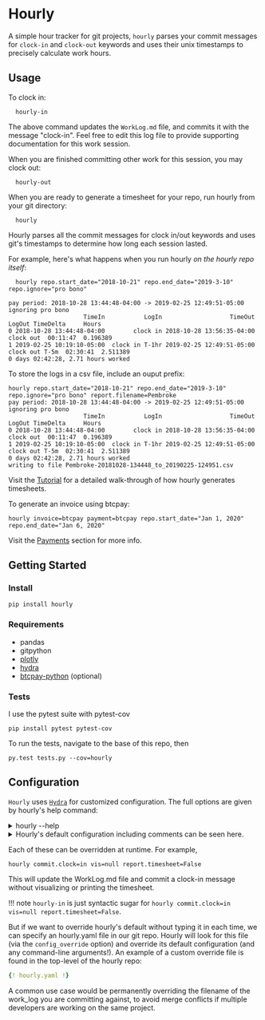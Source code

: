 # Hourly
A simple hour tracker for git projects, ```hourly``` parses your commit messages for `clock-in` and `clock-out` keywords and uses their unix timestamps to precisely calculate work hours.

## Usage

To clock in:
```console
  hourly-in
```
The above command updates the `WorkLog.md` file, and commits it with the message "clock-in". Feel free to edit this log file to provide supporting documentation for this work session.

When you are finished committing other work for this session, you may clock out:

```console
  hourly-out
```

When you are ready to generate a timesheet for your repo, run hourly from your git directory:

```console
  hourly
```
Hourly parses all the commit messages for clock in/out keywords and uses git's timestamps to determine how long each session lasted.

For example, here's what happens when you run hourly *on the hourly repo itself*:

```console
  hourly repo.start_date="2018-10-21" repo.end_date="2019-3-10" repo.ignore="pro bono"

pay period: 2018-10-28 13:44:48-04:00 -> 2019-02-25 12:49:51-05:00
ignoring pro bono
                     TimeIn           LogIn                   TimeOut          LogOut TimeDelta     Hours
0 2018-10-28 13:44:48-04:00        clock in 2018-10-28 13:56:35-04:00       clock out  00:11:47  0.196389
1 2019-02-25 10:19:10-05:00  clock in T-1hr 2019-02-25 12:49:51-05:00  clock out T-5m  02:30:41  2.511389
0 days 02:42:28, 2.71 hours worked
```

To store the logs in a csv file, include an ouput prefix:

```console
hourly repo.start_date="2018-10-21" repo.end_date="2019-3-10" repo.ignore="pro bono" report.filename=Pembroke
pay period: 2018-10-28 13:44:48-04:00 -> 2019-02-25 12:49:51-05:00
ignoring pro bono
                     TimeIn           LogIn                   TimeOut          LogOut TimeDelta     Hours
0 2018-10-28 13:44:48-04:00        clock in 2018-10-28 13:56:35-04:00       clock out  00:11:47  0.196389
1 2019-02-25 10:19:10-05:00  clock in T-1hr 2019-02-25 12:49:51-05:00  clock out T-5m  02:30:41  2.511389
0 days 02:42:28, 2.71 hours worked
writing to file Pembroke-20181028-134448_to_20190225-124951.csv
```

Visit the [Tutorial](README.ipynb) for a detailed walk-through of how hourly generates timesheets.

To generate an invoice using btcpay:

```console
hourly invoice=btcpay payment=btcpay repo.start_date="Jan 1, 2020" repo.end_date="Jan 6, 2020"
```

Visit the [Payments](Payments.md) section for more info.


## Getting Started

### Install

    pip install hourly


### Requirements

* pandas
* gitpython
* [plotly](https://plot.ly/python/)
* [hydra](https://hydra.cc/docs/intro)
* [btcpay-python](https://btcpayserver.org/) (optional)


### Tests

I use the pytest suite with pytest-cov

```console
pip install pytest pytest-cov
```
To run the tests, navigate to the base of this repo, then

```console
py.test tests.py --cov=hourly
```

## Configuration

`Hourly` uses [`Hydra`](https://hydra.cc/docs/intro) for customized configuration. The full options are given by hourly's
help command:

<details>
  <summary> hourly --help </summary>

```console
A simple hour tracker for git projects

This application helps users clock in and out of git repos,
as well as generate timesheets for invoicing.

Configure hourly to ignore commits by keyword or hashes

== Configuration groups ==
Compose your configuration from those groups (group=option)

== Config ==
Override anything in the config (foo.bar=value)
commit:
  clock: null
  identity:
  - name
  - email
  message: ''
  tminus: null
compensation: []
config_override: hourly.yaml
invoice: null
payment: null
repo:
  case_sensitive: false
  end_date: null
  errant_clocks: []
  gitdir: .
  ignore: null
  match_logs: false
  start_date: null
report:
  currency: ''
  filename: null
  pandas:
    display:
      max_columns: 10
      max_colwidth: 45
      max_rows: null
      width: 600
  timesheet: true
  wage: null
  work: false
vis:
  frequency: 1 d
  plotly:
    figure:
      margin:
        pad: 0
    plot:
      animation_opts: null
      auto_open: true
      auto_play: true
      config: null
      filename: hourly-work.html
      image: null
      image_filename: plot_image
      include_mathjax: cdn
      include_plotlyjs: cdn
      link_text: Export to plot.ly
      output_type: file
      show_link: false
      validate: true
work_log:
  bullet: '*'
  filename: WorkLog.md
  header_depth: 1

Powered by Hydra (https://hydra.cc)
Use --hydra-help to view Hydra specific help
```
<br>
</details>

<details>
<summary>
Hourly's default configuration including comments can be seen here.
</summary>

```yaml
{! cli/conf/hourly.yaml !}
```
</details>

Each of these can be overridden at runtime. For example,

`hourly commit.clock=in vis=null report.timesheet=False`

This will update the WorkLog.md file and commit a clock-in message without visualizing or printing the timesheet.

!!! note
    `hourly-in` is just syntactic sugar for `hourly commit.clock=in vis=null report.timesheet=False`.

But if we want to override hourly's default without typing it in each time,
we can specify an hourly.yaml file in our git repo. Hourly will look
for this file (via the `config_override` option) and override its default configuration (and any command-line arguments!). An example of a custom override file is found in the top-level of the hourly repo:

```yaml
{! hourly.yaml !}
```

A common use case would be permanently overriding the filename of the work_log you are committing against, to avoid
merge conflicts if multiple developers are working on the same project.

